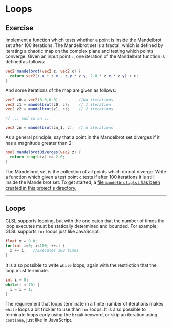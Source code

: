 # Loops


## Exercise

Implement a function which tests whether a point is inside the Mandelbrot set after 100 iterations.  The Mandelbrot set is a fractal, which is defined by iterating a chaotic map on the complex plane and testing which points converge.  Given an input point `c`, one iteration of the Mandelbrot function is defined as follows:

```glsl
vec2 mandelbrot(vec2 z, vec2 c) {
  return vec2(z.x * z.x - z.y * z.y, 2.0 * z.x * z.y) + c;
}
```

And some iterations of the map are given as follows:

```glsl
vec2 z0 = vec2(0.0,0.0);        //No iterations
vec2 z1 = mandelbrot(z0, c);    // 1 iteration
vec2 z2 = mandelbrot(z1, c);    // 2 iterations

// ... and so on ...

vec2 zn = mandelbrot(zn_1, c);  // n iterations
```

As a general principle, say that a point in the Mandelbrot set diverges if it has a magnitude greater than 2:

```glsl
bool mandelbrotDiverges(vec2 z) {
  return length(z) >= 2.0;
}
```

The Mandelbrot set is the collection of all points which do not diverge. Write a function which given a test point `c` tests if after 100 iterations it is still inside the Mandelbrot set.  To get started, a <a href="/open/intro-3">file `mandelbrot.glsl` has been created in this project's directory.</a>

***

## Loops

GLSL supports looping, but with the one catch that the number of times the loop executes must be statically determined and bounded.  For example, GLSL supports `for` loops just like JavaScript:

```glsl
float x = 0.0;
for(int i=0; i<100; ++i) {
  x += i;   //Executes 100 times
}
```

It is also possible to write `while` loops, again with the restriction that the loop must terminate.

```glsl
int i = 0;
while(i < 10) {
  i = i + 1;
}
```

The requirement that loops terminate in a finite number of iterations makes `while` loops a bit trickier to use than `for` loops.  It is also possible to terminate loops early using the `break` keyword, or skip an iteration using `continue`, just like in JavaScript.